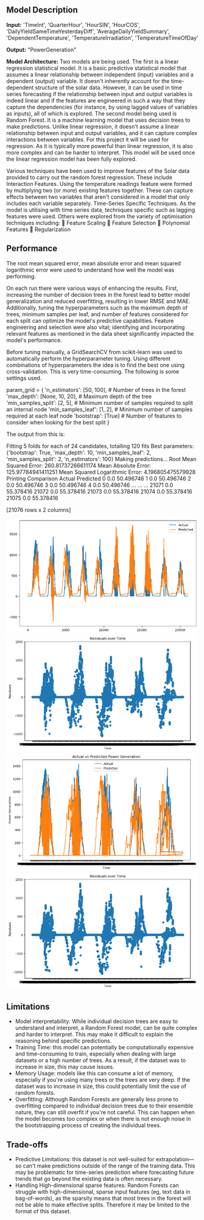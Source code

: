 ## Model Description

**Input:** 
'TimeInt', 'QuarterHour', 'HourSIN', 'HourCOS', 'DailyYieldSameTimeYesterdayDiff',
            'AverageDailyYieldSummary', 'DependentTemperature', 
            'TemperatureIrradiation', 'TemperatureTimeOfDay'

**Output:** 
"PowerGeneration"

**Model Architecture:** 
Two models are being used. The first is a linear regression statistical model. It is a basic predictive
statistical model that assumes a linear relationship between independent (input) variables and a
dependent (output) variable. It doesn't inherently account for the time-dependent structure of the
solar data. However, it can be used in time series forecasting if the relationship between input and
output variables is indeed linear and if the features are engineered in such a way that they capture
the dependencies (for instance, by using lagged values of variables as inputs), all of which is
explored.
The second model being used is Random Forest. It is a machine learning model that uses decision
trees to make predictions. Unlike linear regression, it doesn't assume a linear relationship between
input and output variables, and it can capture complex interactions between variables. For this
project it will be used for regression. As it is typically more powerful than linear regression, it is also
more complex and can be harder to interpret. This model will be used once the linear regression
model has been fully explored.

Various techniques have been used to improve features of the Solar data provided to carry out the random forest regression. These include Interaction Features. Using the temperature readings feature were formed by multiplying two (or more) existing features together. These can capture effects between two variables that aren't considered in a model that only includes each variable separately. Time-Series Specific Techniques. As the model is utilising with time series data, techniques specific such as lagging features were used.
Others were explored from the variety of optimisation techniques including:
 Feature Scaling
 Feature Selection
 Polynomial Features
 Regularization

## Performance

The root mean squared error, mean absolute error and mean squared logarithmic error were used to understand how well the model was performing.

On each run there were various ways of enhancing the results. First, increasing the number of decision trees in the forest lead to better model generalization and reduced overfitting, resulting in lower RMSE and MAE. Additionally, tuning the hyperparameters such as the maximum depth of trees, minimum samples per leaf, and number of features considered for each split can optimize the model's predictive capabilities. Feature engineering and selection were also vital; identifying and incorporating relevant features as mentioned in the data sheet significantly impacted the model's performance. 

Before tuning manually, a GridSearchCV from scikit-learn was used to automatically perform the hyperparameter tuning. Using different combinations of hyperparameters the idea is to find the best one using cross-validation. This is very time-consuming. The following is some settings used. 

param_grid = {
    'n_estimators': [50, 100],  # Number of trees in the forest
    'max_depth': [None, 10, 20],  # Maximum depth of the tree
    'min_samples_split': [2, 5],  # Minimum number of samples required to split an internal node
    'min_samples_leaf': [1, 2],  # Minimum number of samples required at each leaf node
    'bootstrap': [True]  # Number of features to consider when looking for the best split
}

The output from this is:

Fitting 5 folds for each of 24 candidates, totalling 120 fits
Best parameters: {'bootstrap': True, 'max_depth': 10, 'min_samples_leaf': 2, 'min_samples_split': 2, 'n_estimators': 100}
Making predictions...
Root Mean Squared Error: 260.81737266611174
Mean Absolute Error: 125.97784941411251
Mean Squared Logarithmic Error: 4.196805475579928
Printing Comparison
       Actual  Predicted
0         0.0  50.496746
1         0.0  50.496746
2         0.0  50.496746
3         0.0  50.496746
4         0.0  50.496746
...       ...        ...
21071     0.0  55.378416
21072     0.0  55.378416
21073     0.0  55.378416
21074     0.0  55.378416
21075     0.0  55.378416

[21076 rows x 2 columns]

![Screenshot](output_1_1.png)
![Screenshot](output_1_2.png)
![Screenshot](output_3_1.png)
![Screenshot](output_3_2.png)

## Limitations
- Model interpretability: While individual decision trees are easy to understand and interpret, a Random Forest model, can be quite complex and harder to interpret. This may make it difficult to explain the reasoning behind specific predictions.
- Training Time: this model can potentially be computationally expensive and time-consuming to train, especially when dealing with large datasets or a high number of trees. As a result, if the dataset was to increase in size, this may cause issues.
- Memory Usage: models like this can consume a lot of memory, especially if you're using many trees or the trees are very deep. If the dataset was to increase in size, this could potentially limit the use of random forests.
- Overfitting: Although Random Forests are generally less prone to overfitting compared to individual decision trees due to their ensemble nature, they can still overfit if you're not careful. This can happen when the model becomes too complex or when there is not enough noise in the bootstrapping process of creating the individual trees.

## Trade-offs
- Predictive Limitations: this dataset is not well-suited for extrapolation— so can't make predictions outside of the range of the training data. This may be problematic for time-series prediction where forecasting future trends that go beyond the existing data is often necessary.
- Handling High-dimensional sparse features: Random Forests can struggle with high-dimensional, sparse input features (eg, text data in bag-of-words), as the sparsity means that most trees in the forest will not be able to make effective splits. Therefore it may be limited to the format of this dataset.

